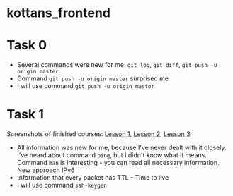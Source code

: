 # kottans_frontend

# Task 0
* Several commands were new for me: `git log`, `git diff`, `git push -u origin master`
* Command `git push -u origin master` surprised me
* I will use command `git push -u origin master`

# Task 1
Screenshots of finished courses: [Lesson 1](kottans_frontend/task_1/Course_1.jpg), [Lesson 2](./task_1/Course_2.jpg), [Lesson 3](./task_1/Course_3.jpg)

* All information was new for me, because I've never dealt with it closely. I've heard about command `ping`, but I didn't know what it means. Command `man` is interesting - you can read all necessary information. New approach IPv6
* Information that every packet has TTL - Time to live
* I will use command `ssh-keygen`
